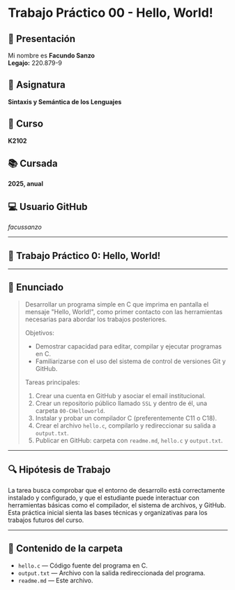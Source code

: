 # Trabajo Práctico 00 - Hello, World!

## 👋 Presentación

Mi nombre es **Facundo Sanzo**  
**Legajo:** 220.879-9

## 📘 Asignatura

**Sintaxis y Semántica de los Lenguajes**

## 🏫 Curso

**K2102**

## 📚 Cursada

**2025, anual**

## 💻 Usuario GitHub

_facussanzo_

---

## 📝 **Trabajo Práctico 0: Hello, World!**

---

## 📄 Enunciado

> Desarrollar un programa simple en C que imprima en pantalla el mensaje "Hello, World!", como primer contacto con las herramientas necesarias para abordar los trabajos posteriores.
>
> Objetivos:
> - Demostrar capacidad para editar, compilar y ejecutar programas en C.
> - Familiarizarse con el uso del sistema de control de versiones Git y GitHub.
>
> Tareas principales:
> 1. Crear una cuenta en GitHub y asociar el email institucional.
> 2. Crear un repositorio público llamado `SSL` y dentro de él, una carpeta `00-CHelloworld`.
> 3. Instalar y probar un compilador C (preferentemente C11 o C18).
> 4. Crear el archivo `hello.c`, compilarlo y redireccionar su salida a `output.txt`.
> 5. Publicar en GitHub: carpeta con `readme.md`, `hello.c` y `output.txt`.

---

## 🔍 Hipótesis de Trabajo

La tarea busca comprobar que el entorno de desarrollo está correctamente instalado y configurado, y que el estudiante puede interactuar con herramientas básicas como el compilador, el sistema de archivos, y GitHub. Esta práctica inicial sienta las bases técnicas y organizativas para los trabajos futuros del curso.

---

## 📁 Contenido de la carpeta

- `hello.c` — Código fuente del programa en C.
- `output.txt` — Archivo con la salida redireccionada del programa.
- `readme.md` — Este archivo.

